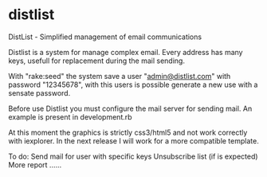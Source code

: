 distlist
========

DistList - Simplified management of email communications

Distlist is a system for manage complex email.  Every address has many keys, usefull for replacement during the mail sending.

With "rake:seed" the system save a user "admin@distlist.com" with password "12345678", with this users is possible generate a new use with a sensate password.

Before use Distlist you must configure the mail server for sending mail. An example is present in development.rb

At this moment the graphics is strictly css3/html5 and not work correctly with iexplorer. In the next release I will work for  a more compatible template.

To do:
Send mail for user with specific keys
Unsubscribe list (if is expected)
More report
......